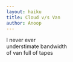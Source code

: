 ```yaml
---
layout: haiku
title: Cloud v/s Van
author: Anoop
---
```


I never ever<br>
understimate bandwidth<br>
of van full of tapes<br>
